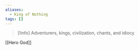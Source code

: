 ```yaml
---
aliases:
  - King of Nothing
tags: []
---
```


> [!info] Adventurers, kings, civilization, chants, and idiocy

[[Hero God]]